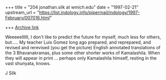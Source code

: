 +++
title = "204 jonathan.silk at wmich.edu"
date = "1997-02-21"
upstream_url = "https://list.indology.info/pipermail/indology/1997-February/007016.html"

+++
[Archive link](https://list.indology.info/pipermail/indology/1997-February/007016.html)

Weeeeellllll, I don't like to predict the future for myself, much less for
others, but.....  My teacher Luis Gomez long ago prepared, and reprepared,
and revised and rerevised (you get the picture) English annotated
translations of the 3 Bhavanakramas, plus some other shorter works of
Kamalashila.  When they will appear in print ... perhaps only Kamalashila
himself, resting in the vast shunyata, knows.

J Silk




